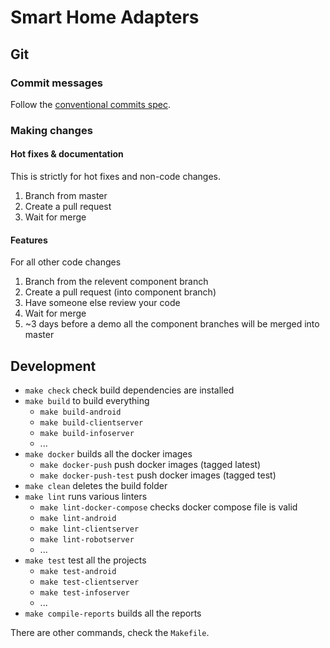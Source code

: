 # Smart Home Adapters

## Git

### Commit messages

Follow the [conventional commits spec](https://www.conventionalcommits.org/en/v1.0.0-beta.2/).

### Making changes

#### Hot fixes & documentation

This is strictly for hot fixes and non-code changes.

1. Branch from master 
2. Create a pull request
3. Wait for merge

#### Features

For all other code changes

1. Branch from the relevent component branch
2. Create a pull request (into component branch)
3. Have someone else review your code 
4. Wait for merge
5. ~3 days before a demo all the component branches will be merged into master

## Development

- `make check` check build dependencies are installed
- `make build` to build everything
    - `make build-android`
    - `make build-clientserver`
    - `make build-infoserver`
    - ...
- `make docker` builds all the docker images
    - `make docker-push` push docker images (tagged latest)
    - `make docker-push-test` push docker images (tagged test)
- `make clean` deletes the build folder
- `make lint` runs various linters
    - `make lint-docker-compose` checks docker compose file is valid
    - `make lint-android`
    - `make lint-clientserver`
    - `make lint-robotserver`
    - ...
- `make test` test all the projects
    - `make test-android`
    - `make test-clientserver`
    - `make test-infoserver`
    - ...
- `make compile-reports` builds all the reports

There are other commands, check the `Makefile`.
